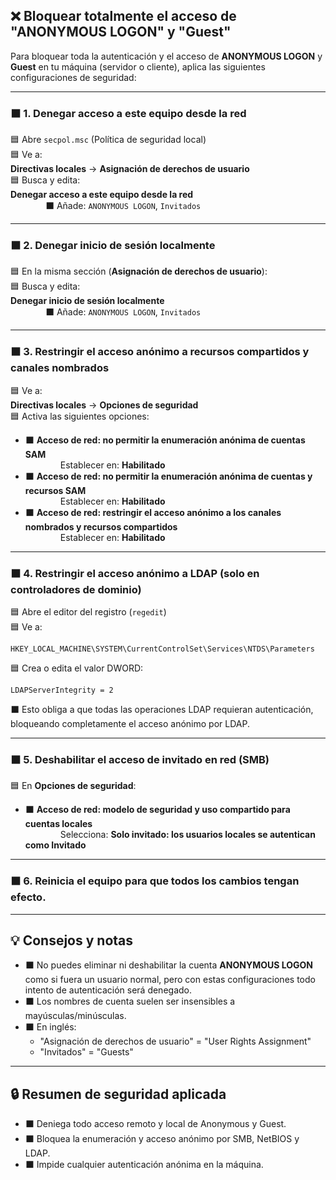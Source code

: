 ## ❌ Bloquear totalmente el acceso de "ANONYMOUS LOGON" y "Guest" 

Para bloquear toda la autenticación y el acceso de **ANONYMOUS LOGON** y **Guest** en tu máquina (servidor o cliente), aplica las siguientes configuraciones de seguridad:

---

### ⬛ 1. Denegar acceso a este equipo desde la red

🟦 Abre `secpol.msc` (Política de seguridad local)  
🟦 Ve a:  
**Directivas locales** → **Asignación de derechos de usuario**  
🟦 Busca y edita:  
**Denegar acceso a este equipo desde la red**  
    ⬛ Añade: `ANONYMOUS LOGON`, `Invitados`

---

### ⬛ 2. Denegar inicio de sesión localmente

🟦 En la misma sección (**Asignación de derechos de usuario**):  
🟦 Busca y edita:  
**Denegar inicio de sesión localmente**  
    ⬛ Añade: `ANONYMOUS LOGON`, `Invitados`

---

### ⬛ 3. Restringir el acceso anónimo a recursos compartidos y canales nombrados

🟦 Ve a:  
**Directivas locales** → **Opciones de seguridad**  
🟦 Activa las siguientes opciones:  
- ⬛ **Acceso de red: no permitir la enumeración anónima de cuentas SAM**  
    Establecer en: **Habilitado**
- ⬛ **Acceso de red: no permitir la enumeración anónima de cuentas y recursos SAM**  
    Establecer en: **Habilitado**
- ⬛ **Acceso de red: restringir el acceso anónimo a los canales nombrados y recursos compartidos**  
    Establecer en: **Habilitado**

---

### ⬛ 4. Restringir el acceso anónimo a LDAP (solo en controladores de dominio)

🟦 Abre el editor del registro (`regedit`)  
🟦 Ve a:  
```
HKEY_LOCAL_MACHINE\SYSTEM\CurrentControlSet\Services\NTDS\Parameters
```
🟦 Crea o edita el valor DWORD:  
```
LDAPServerIntegrity = 2
```
⬛ Esto obliga a que todas las operaciones LDAP requieran autenticación, bloqueando completamente el acceso anónimo por LDAP.

---

### ⬛ 5. Deshabilitar el acceso de invitado en red (SMB)

🟦 En **Opciones de seguridad**:  
- ⬛ **Acceso de red: modelo de seguridad y uso compartido para cuentas locales**  
    Selecciona: **Solo invitado: los usuarios locales se autentican como Invitado**

---

### ⬛ 6. Reinicia el equipo para que todos los cambios tengan efecto.

---

## 💡 Consejos y notas

- ⬛ No puedes eliminar ni deshabilitar la cuenta **ANONYMOUS LOGON** como si fuera un usuario normal, pero con estas configuraciones todo intento de autenticación será denegado.
- ⬛ Los nombres de cuenta suelen ser insensibles a mayúsculas/minúsculas.
- ⬛ En inglés:  
  - "Asignación de derechos de usuario" = "User Rights Assignment"
  - "Invitados" = "Guests"

---

## 🔒 Resumen de seguridad aplicada

- ⬛ Deniega todo acceso remoto y local de Anonymous y Guest.
- ⬛ Bloquea la enumeración y acceso anónimo por SMB, NetBIOS y LDAP.
- ⬛ Impide cualquier autenticación anónima en la máquina.
